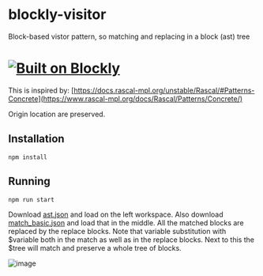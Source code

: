 # blockly-visitor
Block-based vistor pattern, so matching and replacing in a block (ast) tree

# [![Built on Blockly](https://tinyurl.com/built-on-blockly)](https://github.com/google/blockly)

This is inspired by:
[https://docs.rascal-mpl.org/unstable/Rascal/#Patterns-Concrete](https://www.rascal-mpl.org/docs/Rascal/Patterns/Concrete/)

Origin location are preserved. 

## Installation

```
npm install
```

## Running

```
npm run start
```

Download [ast.json](https://block-based-editors.github.io/blockly-visitor/ast.json) and load on the left workspace.
Also download [match_basic.json](https://block-based-editors.github.io/blockly-visitor/match_basic.json) and load that in the middle.
All the matched blocks are replaced by the replace blocks. Note that variable substitution with $variable both in the match as well as in the replace blocks. Next to this the $tree will match and preserve a whole tree of blocks. 

![image](https://user-images.githubusercontent.com/8227977/224411705-b041ae43-4207-4d11-b28d-f0fde5ae5e75.png)
